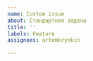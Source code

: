```yaml
---
name: Custom issue
about: Стандартная задача
title: ''
labels: Feature
assignees: artemkrynkin

---
```



